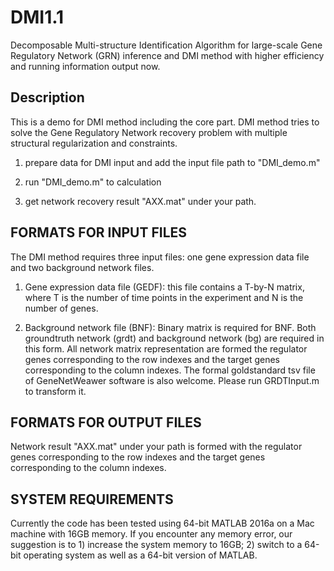 # DMI1.1
Decomposable Multi-structure Identification Algorithm for large-scale Gene Regulatory Network (GRN) inference and DMI method with higher efficiency and running information output now.

## Description
This is a demo for DMI method including the core part. DMI method tries to solve the Gene Regulatory Network recovery problem with multiple structural regularization and constraints. 

1. prepare data for DMI input and add the input file path to "DMI_demo.m"

2. run "DMI_demo.m" to calculation

3. get network recovery result "AXX.mat" under your path.

## FORMATS FOR INPUT FILES
The DMI method requires three input files: one gene expression data file and two background network files. 

1. Gene expression data file (GEDF): this file contains a T-by-N matrix, where T is the number of time points in the experiment and N is the number of genes. 

2. Background network file (BNF): Binary matrix is required for BNF. Both groundtruth network (grdt) and background network (bg) are required in this form. All network matrix representation are formed the regulator genes corresponding to the row indexes and the target genes corresponding to the column indexes. The formal goldstandard tsv file of GeneNetWeawer software is also welcome. Please run GRDTInput.m to transform it.

## FORMATS FOR OUTPUT FILES
Network result "AXX.mat" under your path is formed with the regulator genes corresponding to the row indexes and the target genes corresponding to the column indexes.

## SYSTEM REQUIREMENTS
Currently the code has been tested using 64-bit MATLAB 2016a on a Mac machine with 16GB memory. If you encounter any memory error, our suggestion is to 1) increase the system memory to 16GB; 2) switch to a 64-bit operating system as well as a 64-bit version of MATLAB. 

